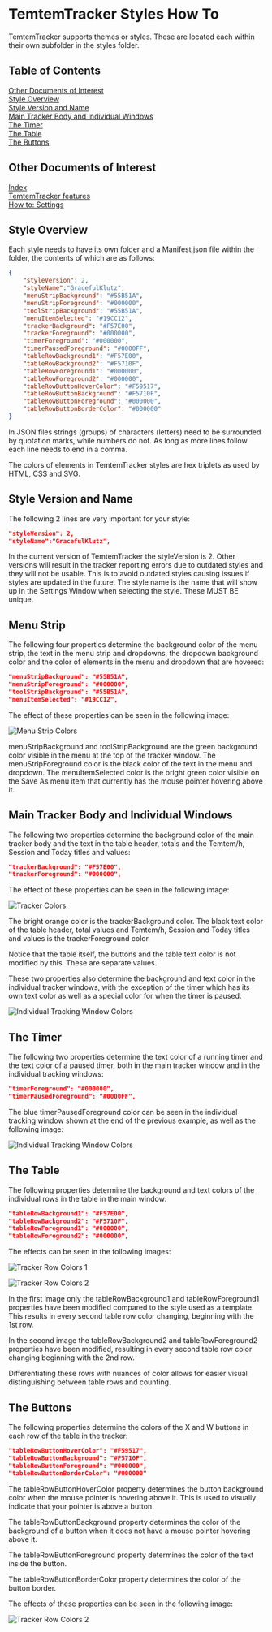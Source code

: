 # TemtemTracker Styles How To

TemtemTracker supports themes or styles. These are located each within their own subfolder in the styles folder.

## Table of Contents

[Other Documents of Interest](#Other-Documents-of-Interest)  
[Style Overview](#Style-Overview)  
[Style Version and Name](#Style-Version-and-Name)  
[Main Tracker Body and Individual Windows](#Main-Tracker-Body-and-Individual-Windows)  
[The Timer](#The-Timer)  
[The Table](#The-Table)  
[The Buttons](#The-Buttons)

## Other Documents of Interest

[Index](Readme.md)  
[TemtemTracker features](TemtemTrackerFeatures.md)  
[How to: Settings](HowToSettings.md)

## Style Overview

Each style needs to have its own folder and a Manifest.json file within the folder, the contents of which are as follows:

``` JSON
{
	"styleVersion": 2,
	"styleName":"GracefulKlutz",
	"menuStripBackground": "#55B51A",
	"menuStripForeground": "#000000",
	"toolStripBackground": "#55B51A",
	"menuItemSelected": "#19CC12",
	"trackerBackground": "#F57E00",
	"trackerForeground": "#000000",
	"timerForeground": "#000000",
	"timerPausedForeground": "#0000FF",
	"tableRowBackground1": "#F57E00",
	"tableRowBackground2": "#F5710F",
	"tableRowForeground1": "#000000",
	"tableRowForeground2": "#000000",
	"tableRowButtonHoverColor": "#F59517",
	"tableRowButtonBackground": "#F5710F",
	"tableRowButtonForeground": "#000000",
	"tableRowButtonBorderColor": "#000000" 
}
```
In JSON files strings (groups) of characters (letters) need to be surrounded by quotation marks, while numbers do not. As long as more lines follow each line needs to end in a comma.

The colors of elements in TemtemTracker styles are hex triplets as used by HTML, CSS and SVG.

## Style Version and Name

The following 2 lines are very important for your style:

``` JSON
"styleVersion": 2,
"styleName":"GracefulKlutz",
```
In the current version of TemtemTracker the styleVersion is 2. Other versions will result in the tracker reporting errors due to outdated styles and they will not be usable. This is to avoid outdated styles causing issues if styles are updated in the future.
The style name is the name that will show up in the Settings Window when selecting the style. These MUST BE unique.

## Menu Strip

The following four properties determine the background color of the menu strip, the text in the menu strip and dropdowns, the dropdown background color and the color of elements in the menu and dropdown that are hovered:

``` JSON
"menuStripBackground": "#55B51A",
"menuStripForeground": "#000000",
"toolStripBackground": "#55B51A",
"menuItemSelected": "#19CC12",
```
The effect of these properties can be seen in the following image:

![Menu Strip Colors](Images/menuStrip.png)

menuStripBackground and toolStripBackground are the green background color visible in the menu at the top of the tracker window. The menuStripForeground color is the black color of the text in the menu and dropdown. The menuItemSelected color is the bright green color visible on the Save As menu item that currently has the mouse pointer hovering above it.

## Main Tracker Body and Individual Windows

The following two properties determine the background color of the main tracker body and the text in the table header, totals and the Temtem/h, Session and Today titles and values:

``` JSON
"trackerBackground": "#F57E00",
"trackerForeground": "#000000",
```
The effect of these properties can be seen in the following image:

![Tracker Colors](Images/trackerBackground.png)

The bright orange color is the trackerBackground color.
The black text color of the table header, total values and Temtem/h, Session and Today titles and values is the trackerForeground color.

Notice that the table itself, the buttons and the table text color is not modified by this. These are separate values.

These two properties also determine the background and text color in the individual tracker windows, with the exception of the timer which has its own text color as well as a special color for when the timer is paused.

![Individual Tracking Window Colors](Images/individualWindow.png)

## The Timer

The following two properties determine the text color of a running timer and the text color of a paused timer, both in the main tracker window and in the individual tracking windows:

``` JSON
"timerForeground": "#000000",
"timerPausedForeground": "#0000FF",
```
The blue timerPausedForeground color can be seen in the individual tracking window shown at the end of the previous example, as well as the following image:

![Individual Tracking Window Colors](Images/timerPausedForeground.png)

## The Table

The following properties determine the background and text colors of the individual rows in the table in the main window:

``` JSON
"tableRowBackground1": "#F57E00",
"tableRowBackground2": "#F5710F",
"tableRowForeground1": "#000000",
"tableRowForeground2": "#000000",
```
The effects can be seen in the following images:

![Tracker Row Colors 1](Images/tableRowBackground1.png)

![Tracker Row Colors 2](Images/timerPausedForeground.png)

In the first image only the tableRowBackground1 and tableRowForeground1 properties have been modified compared to the style used as a template. This results in every second table row color changing, beginning with the 1st row.

In the second image the tableRowBackground2 and tableRowForeground2 properties have been modified, resulting in every second table row color changing beginning with the 2nd row. 

Differentiating these rows with nuances of color allows for easier visual distinguishing between table rows and counting.

## The Buttons

The following properties determine the colors of the X and W buttons in each row of the table in the tracker:

``` JSON
"tableRowButtonHoverColor": "#F59517",
"tableRowButtonBackground": "#F5710F",
"tableRowButtonForeground": "#000000",
"tableRowButtonBorderColor": "#000000" 
```

The tableRowButtonHoverColor property determines the button background color when the mouse pointer is hovering above it. This is used to visually indicate that your pointer is above a button.

The tableRowButtonBackground property determines the color of the background of a button when it does not have a mouse pointer hovering above it.

The tableRowButtonForeground property determines the color of the text inside the button.

The tableRowButtonBorderColor property determines the color of the button border.

The effects of these properties can be seen in the following image:

![Tracker Row Colors 2](Images/buttonColors.png)
